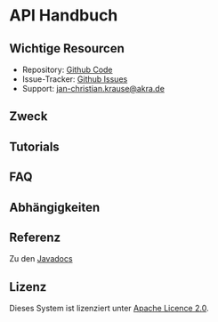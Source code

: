 API Handbuch
============

## Wichtige Resourcen

* Repository:    [Github Code](https://github.com/jankrause/code-talks-2014)
* Issue-Tracker: [Github Issues](https://github.com/jankrause/code-talks-2014/issues)
* Support: 		 jan-christian.krause@akra.de

## Zweck
## Tutorials
## FAQ
## Abhängigkeiten

## Referenz
Zu den [Javadocs](../apidocs/index.html)

## Lizenz
Dieses System ist lizenziert unter [Apache Licence 2.0](http://www.apache.org/licenses/LICENSE-2.0.html).